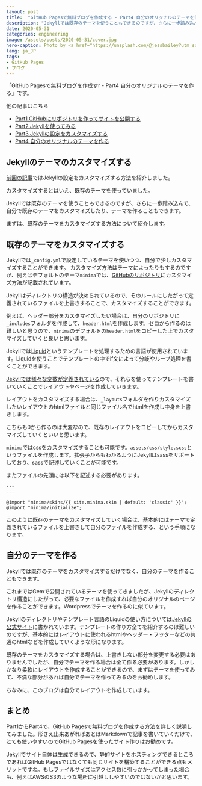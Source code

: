```yaml
---
layout: post
title:  "GitHub Pagesで無料ブログを作成する - Part4 自分のオリジナルのテーマを作る"
description: "Jekyllでは既存のテーマを使うこともできるのですが、さらに一歩踏み込んで、自分で既存のテーマをカスタマイズしたり、テーマを作ることもできます。"
date: 2020-05-31
categories: engineering
image: /assets/posts/2020-05-31/cover.jpg
hero-caption: Photo by <a href="https://unsplash.com/@jessbailey?utm_source=unsplash&utm_medium=referral&utm_content=creditCopyText">Jess Bailey</a> on <a href="https://unsplash.com/s/photos/blog?utm_source=unsplash&utm_medium=referral&utm_content=creditCopyText">Unsplash</a>
lang: ja_JP
tags:
- GitHub Pages
- ブログ
---
```


「GitHub Pagesで無料ブログを作成すr - Part4 自分のオリジナルのテーマを作る」です。

他の記事はこちら

- [Part1 GitHubにリポジトリを作ってサイトを公開する](/engineering/2020/05/24/github-pages-blog-part1-repository.html)
- [Part2 Jekyllを使ってみる](/engineering/2020/05/26/github-pages-blog-part2-jekyll.html)
- [Part3 Jekyllの設定をカスタマイズする](/engineering/2020/05/28/github-pages-blog-part3-cutomize-setting.html)
- [Part4 自分のオリジナルのテーマを作る](/engineering/2020/05/31/github-pages-blog-part4-original-theme.html)

## Jekyllのテーマのカスタマイズする

[前回の記事](/engineering/2020/05/28/github-pages-blog-part3-cutomize-setting.html)ではJekyllの設定をカスタマイズする方法を紹介しました。

カスタマイズするとはいえ、既存のテーマを使っていました。

Jekyllでは既存のテーマを使うこともできるのですが、さらに一歩踏み込んで、自分で既存のテーマをカスタマイズしたり、テーマを作ることもできます。

まずは、既存のテーマをカスタマイズする方法について紹介します。

## 既存のテーマをカスタマイズする

Jekyllでは`_config.yml`で設定しているテーマを使いつつ、自分で少しカスタマイズすることができます。
カスタマイズ方法はテーマによったりもするのですが、例えばデフォルトのテーマ`minima`では、[GitHubのリポジトリ](https://github.com/jekyll/minima)にカスタマイズ方法が記載されています。

Jekyllはディレクトリの構造が決められているので、そのルールにしたがって定義されているファイルを上書きすることで、カスタマイズすることができます。

例えば、ヘッダー部分をカスタマイズしたい場合は、自分のリポジトリに`_includes`フォルダを作成して、`header.html`を作成します。ゼロから作るのは難しいと思うので、`minima`のデフォルトの`header.html`をコピーした上でカスタマイズしていくと良いと思います。

Jekyllでは[Liquid](https://shopify.github.io/liquid/)というテンプレートを処理するための言語が使用されています。Liquidを使うことでテンプレートの中でif文によって分岐やループ処理を書くことができます。

[Jekyllでは様々な変数が定義されている](https://jekyllrb.com/docs/variables/)ので、それらを使ってテンプレートを書いていくことでレイアウトやページを作成していきます。

レイアウトをカスタマイズする場合は、`_layouts`フォルダを作りカスタマイズしたいレイアウトのhtmlファイルと同じファイル名でhtmlを作成し中身を上書きします。

こちらも0から作るのは大変なので、既存のレイアウトをコピーしてからカスタマイズしていくといいと思います。


`minima`ではcssをカスタマイズすることも可能です。`assets/css/style.scss`というファイルを作成します。拡張子からもわかるようにJekyllはsassをサポートしており、sassで記述していくことが可能です。

またファイルの先頭には以下を記述する必要があります。

```
---
---

@import "minima/skins/{{ site.minima.skin | default: 'classic' }}";
@import "minima/initialize";
```

このように既存のテーマをカスタマイズしていく場合は、基本的にはテーマで定義されているファイルを上書きして自分のファイルを作成する、という手順になります。

## 自分のテーマを作る

Jekyllでは既存のテーマをカスタマイズするだけでなく、自分のテーマを作ることもできます。

これまではGemで公開されているテーマを使ってきましたが、Jekyllのディレクトリ構造にしたがって、必要なファイルを作成すれば自分のオリジナルのページを作ることができます。Wordpressでテーマを作るのに似ています。

Jekyllのディレクトリやテンプレート言語のLiquidの使い方については[Jekyllの公式サイト](https://jekyllrb.com/docs/structure/)に書かれています。テンプレートの作り方全てを紹介するのは難しいのですが、基本的にはレイアウトに使われるhtmlやヘッダー・フッターなどの共通のhtmlなどを作成していくような形になります。

既存のテーマをカスタマイズする場合は、上書きしない部分を変更する必要はありませんでしたが、自分でテーマを作る場合は全て作る必要があります。しかしかなり柔軟にレイアウトを作成することができるので、まずはテーマを使ってみて、不満な部分があれば自分でテーマを作ってみるのをお勧めします。

ちなみに、このブログは自分でレイアウトを作成しています。


## まとめ

Part1からPart4で、GitHub Pagesで無料ブログを作成する方法を詳しく説明してみました。形さえ出来あがればあとはMarkdownで記事を書いていくだけで、とても使いやすいのでGitHub Pagesを使ったサイト作りはお勧めです。

Jekyllでサイト自体は生成できるので、静的サイトをホスティングできるところであればGitHub Pagesではなくても同じサイトを構築することができる点もメリットですね。もしファイルサイズはアクセス数に引っかかってしまった場合も、例えばAWSのS3のような場所に引越ししやすいのではないかと思います。